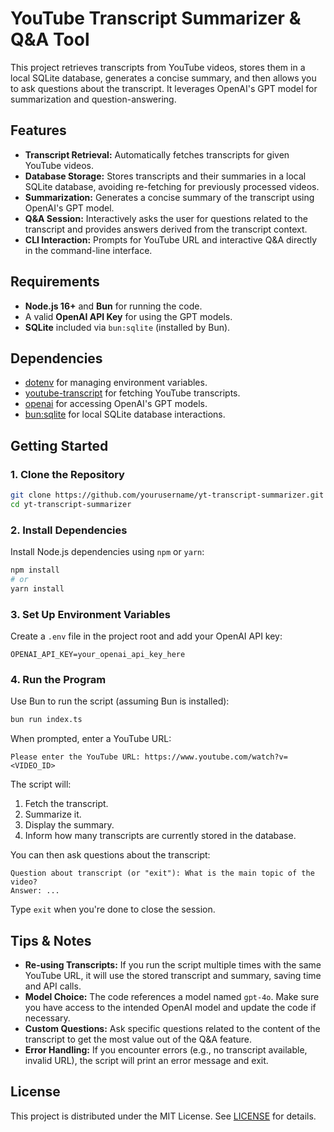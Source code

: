 # YouTube Transcript Summarizer & Q&A Tool

This project retrieves transcripts from YouTube videos, stores them in a local SQLite database, generates a concise summary, and then allows you to ask questions about the transcript. It leverages OpenAI's GPT model for summarization and question-answering.

## Features

- **Transcript Retrieval:** Automatically fetches transcripts for given YouTube videos.
- **Database Storage:** Stores transcripts and their summaries in a local SQLite database, avoiding re-fetching for previously processed videos.
- **Summarization:** Generates a concise summary of the transcript using OpenAI's GPT model.
- **Q&A Session:** Interactively asks the user for questions related to the transcript and provides answers derived from the transcript context.
- **CLI Interaction:** Prompts for YouTube URL and interactive Q&A directly in the command-line interface.

## Requirements

- **Node.js 16+** and **Bun** for running the code.
- A valid **OpenAI API Key** for using the GPT models.
- **SQLite** included via `bun:sqlite` (installed by Bun).

## Dependencies

- [dotenv](https://www.npmjs.com/package/dotenv) for managing environment variables.
- [youtube-transcript](https://www.npmjs.com/package/youtube-transcript) for fetching YouTube transcripts.
- [openai](https://www.npmjs.com/package/openai) for accessing OpenAI's GPT models.
- [bun:sqlite](https://bun.sh/docs/api/sqlite) for local SQLite database interactions.

## Getting Started

### 1. Clone the Repository

```bash
git clone https://github.com/yourusername/yt-transcript-summarizer.git
cd yt-transcript-summarizer
```

### 2. Install Dependencies

Install Node.js dependencies using `npm` or `yarn`:

```bash
npm install
# or
yarn install
```

### 3. Set Up Environment Variables

Create a `.env` file in the project root and add your OpenAI API key:

```env
OPENAI_API_KEY=your_openai_api_key_here
```

### 4. Run the Program

Use Bun to run the script (assuming Bun is installed):

```bash
bun run index.ts
```

When prompted, enter a YouTube URL:

```none
Please enter the YouTube URL: https://www.youtube.com/watch?v=<VIDEO_ID>
```

The script will:

1. Fetch the transcript.
2. Summarize it.
3. Display the summary.
4. Inform how many transcripts are currently stored in the database.

You can then ask questions about the transcript:

```none
Question about transcript (or "exit"): What is the main topic of the video?
Answer: ...
```

Type `exit` when you're done to close the session.

## Tips & Notes

- **Re-using Transcripts:** If you run the script multiple times with the same YouTube URL, it will use the stored transcript and summary, saving time and API calls.
- **Model Choice:** The code references a model named `gpt-4o`. Make sure you have access to the intended OpenAI model and update the code if necessary.
- **Custom Questions:** Ask specific questions related to the content of the transcript to get the most value out of the Q&A feature.
- **Error Handling:** If you encounter errors (e.g., no transcript available, invalid URL), the script will print an error message and exit.

## License

This project is distributed under the MIT License. See [LICENSE](./LICENSE) for details.